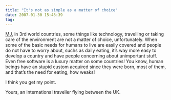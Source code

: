 ```yaml
---
title: "It's not as simple as a matter of choice"
date: 2007-01-30 15:43:39
tag: 
---
```

<p><a href="http://mjr.towers.org.uk/blog/2007/debian#climatedebconf" target="_blank">MJ</a>, in 3rd world countries, some things like technology, travelling or taking care of the environment are not a matter of choice, unfortunately. When some of the basic needs for humans to live are easily covered and people do not have to worry about, suchs as daily eating, it&#8217;s way more easy to develop a country and have people concerning about unimportant stuff. Even free software is a luxury matter on some countries! You know, human beings have an stupid custom acquired since they were born, most of them, and that&#8217;s the need for eating, how weaks!</p>

<p>I think you get my point.</p>

<p>Yours, an international traveller flying between the UK.</p>
